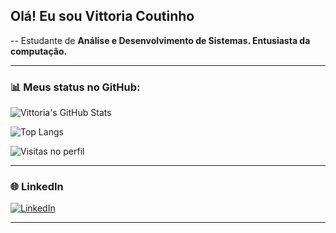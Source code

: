 ##  Olá! Eu sou Vittoria Coutinho

-- Estudante de **Análise e Desenvolvimento de Sistemas. Entusiasta da computação.** 


---

### 📊 Meus status no GitHub:

![Vittoria's GitHub Stats](https://github-readme-stats.vercel.app/api?username=vittoriacoutinho&show_icons=true&theme=tokyonight)

![Top Langs](https://github-readme-stats.vercel.app/api/top-langs/?username=vittoriacoutinho&layout=compact&theme=tokyonight)

![Visitas no perfil](https://komarev.com/ghpvc/?username=vittoriacoutinho&color=blue)

---

### 🌐 LinkedIn

[![LinkedIn](https://img.shields.io/badge/-LinkedIn-blue?style=flat-square&logo=linkedin&logoColor=white&link=https://www.linkedin.com/in/vittoria-coutinho-236717358/)](https://www.linkedin.com/in/vittoria-coutinho-236717358/)

---




